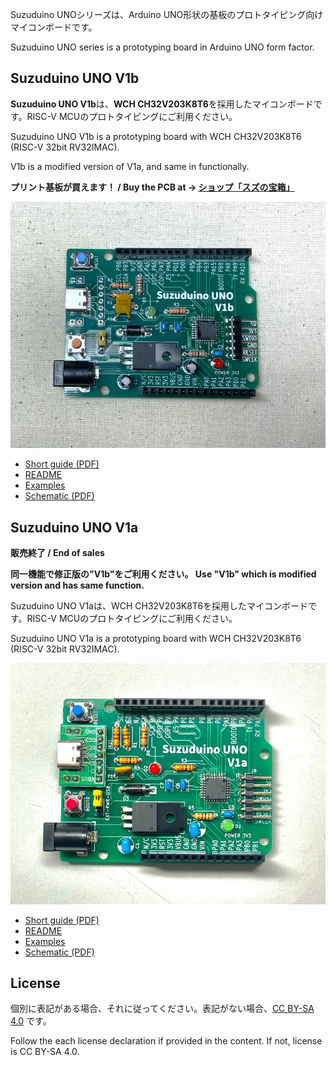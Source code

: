 Suzuduino UNOシリーズは、Arduino UNO形状の基板のプロトタイピング向けマイコンボードです。

Suzuduino UNO series is a prototyping board in Arduino UNO form factor.


## Suzuduino UNO V1b

**Suzuduino UNO V1b**は、**WCH CH32V203K8T6**を採用したマイコンボードです。RISC-V MCUのプロトタイピングにご利用ください。

Suzuduino UNO V1b is a prototyping board with WCH CH32V203K8T6 (RISC-V 32bit RV32IMAC). 

V1b is a modified version of V1a, and same in functionally.

**プリント基板が買えます！ / Buy the PCB at → [ショップ「スズの宝箱」](https://suzu3tsu.booth.pm/)**

![photo of Suzuduino UNO V1b](images/suzuduino-uno-v1b-pcb1.jpg)

 - [Short guide (PDF)](docs/suzuduino-uno-v1b_ShortGuide_01.pdf)
 - [README](docs/suzuduino-uno-v1_README.md)
 - [Examples](examples/README.md)
 - [Schematic (PDF)](drawings/suzuduino-uno-v1b_schematic.pdf)

## Suzuduino UNO V1a

**販売終了 / End of sales**

**同一機能で修正版の"V1b"をご利用ください。 Use "V1b" which is modified version and has same function.**

Suzuduino UNO V1aは、WCH CH32V203K8T6を採用したマイコンボードです。RISC-V MCUのプロトタイピングにご利用ください。

Suzuduino UNO V1a is a prototyping board with WCH CH32V203K8T6 (RISC-V 32bit RV32IMAC).

![photo of Suzuduino UNO V1a](images/suzuduino-uno-v1a-pcb3.jpg)

 - [Short guide (PDF)](docs/suzuduino-uno-v1a_ShortGuide_02.pdf)
 - [README](docs/suzuduino-uno-v1_README.md)
 - [Examples](examples/README.md)
 - [Schematic (PDF)](drawings/suzuduino-uno-v1a_schematic.pdf)


## License

個別に表記がある場合、それに従ってください。表記がない場合、[CC BY-SA 4.0](http://creativecommons.org/licenses/by-sa/4.0/) です。

Follow the each license declaration if provided in the content. If not, license is CC BY-SA 4.0.
